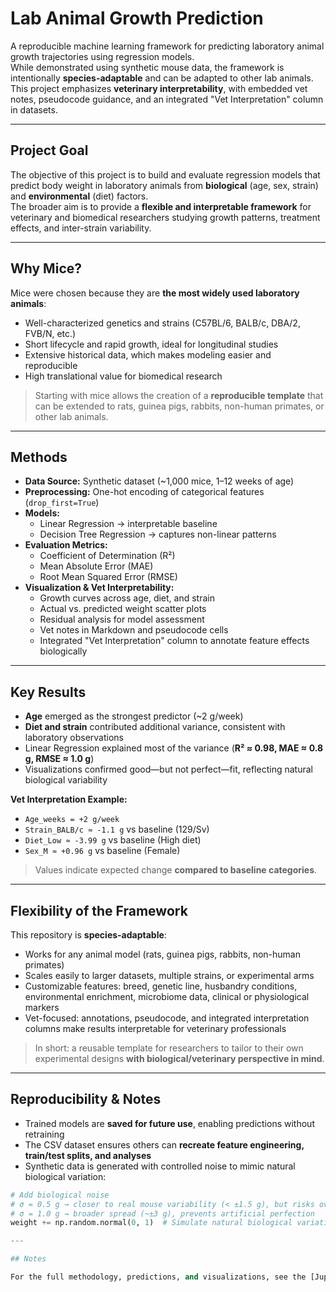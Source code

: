 # Lab Animal Growth Prediction 

A reproducible machine learning framework for predicting laboratory animal growth trajectories using regression models.  
While demonstrated using synthetic mouse data, the framework is intentionally **species-adaptable** and can be adapted to other lab animals.  
This project emphasizes **veterinary interpretability**, with embedded vet notes, pseudocode guidance, and an integrated "Vet Interpretation" column in datasets.

---

## Project Goal
The objective of this project is to build and evaluate regression models that predict body weight in laboratory animals from **biological** (age, sex, strain) and **environmental** (diet) factors.  
The broader aim is to provide a **flexible and interpretable framework** for veterinary and biomedical researchers studying growth patterns, treatment effects, and inter-strain variability.

---

## Why Mice?
Mice were chosen because they are **the most widely used laboratory animals**:

- Well-characterized genetics and strains (C57BL/6, BALB/c, DBA/2, FVB/N, etc.)  
- Short lifecycle and rapid growth, ideal for longitudinal studies  
- Extensive historical data, which makes modeling easier and reproducible  
- High translational value for biomedical research  

> Starting with mice allows the creation of a **reproducible template** that can be extended to rats, guinea pigs, rabbits, non-human primates, or other lab animals.

---

## Methods
- **Data Source:** Synthetic dataset (~1,000 mice, 1–12 weeks of age)  
- **Preprocessing:** One-hot encoding of categorical features (`drop_first=True`)  
- **Models:**  
  - Linear Regression → interpretable baseline  
  - Decision Tree Regression → captures non-linear patterns  
- **Evaluation Metrics:**  
  - Coefficient of Determination (R²)  
  - Mean Absolute Error (MAE)  
  - Root Mean Squared Error (RMSE)  
- **Visualization & Vet Interpretability:**  
  - Growth curves across age, diet, and strain  
  - Actual vs. predicted weight scatter plots  
  - Residual analysis for model assessment  
  - Vet notes in Markdown and pseudocode cells  
  - Integrated "Vet Interpretation" column to annotate feature effects biologically

---

## Key Results
- **Age** emerged as the strongest predictor (~2 g/week)  
- **Diet and strain** contributed additional variance, consistent with laboratory observations  
- Linear Regression explained most of the variance (**R² ≈ 0.98, MAE ≈ 0.8 g, RMSE ≈ 1.0 g**)  
- Visualizations confirmed good—but not perfect—fit, reflecting natural biological variability  

**Vet Interpretation Example:**  
- `Age_weeks = +2 g/week`  
- `Strain_BALB/c ≈ -1.1 g` vs baseline (129/Sv)  
- `Diet_Low ≈ -3.99 g` vs baseline (High diet)  
- `Sex_M ≈ +0.96 g` vs baseline (Female)  

> Values indicate expected change **compared to baseline categories**.

---

## Flexibility of the Framework
This repository is **species-adaptable**:

- Works for any animal model (rats, guinea pigs, rabbits, non-human primates)  
- Scales easily to larger datasets, multiple strains, or experimental arms  
- Customizable features: breed, genetic line, husbandry conditions, environmental enrichment, microbiome data, clinical or physiological markers  
- Vet-focused: annotations, pseudocode, and integrated interpretation columns make results interpretable for veterinary professionals

> In short: a reusable template for researchers to tailor to their own experimental designs **with biological/veterinary perspective in mind**.

---

## Reproducibility & Notes
- Trained models are **saved for future use**, enabling predictions without retraining  
- The CSV dataset ensures others can **recreate feature engineering, train/test splits, and analyses**  
- Synthetic data is generated with controlled noise to mimic natural biological variation:  
```python
# Add biological noise
# σ = 0.5 g → closer to real mouse variability (< ±1.5 g), but risks overfitting (R² ≈ 1.0)
# σ = 1.0 g → broader spread (~±3 g), prevents artificial perfection
weight += np.random.normal(0, 1)  # Simulate natural biological variation

---

## Notes

For the full methodology, predictions, and visualizations, see the [Jupyter notebook](https://github.com/Ibrahim-El-Khouli/Lab-Animal-Growth-Prediction/blob/main/lab-animal-growth-prediction.ipynb).

